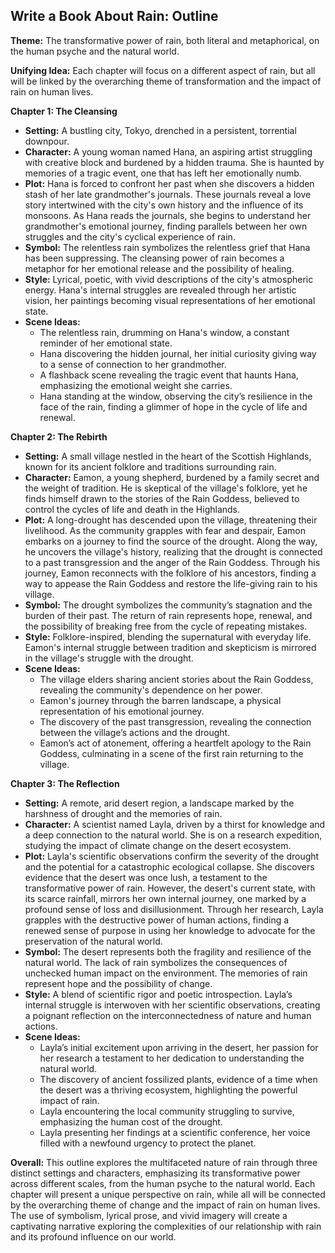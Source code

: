 ## Write a Book About Rain: Outline

**Theme:** The transformative power of rain, both literal and metaphorical, on the human psyche and the natural world. 

**Unifying Idea:** Each chapter will focus on a different aspect of rain, but all will be linked by the overarching theme of transformation and the impact of rain on human lives.

**Chapter 1: The Cleansing**

* **Setting:** A bustling city, Tokyo, drenched in a persistent, torrential downpour.
* **Character:**  A young woman named Hana, an aspiring artist struggling with creative block and burdened by a hidden trauma. She is haunted by memories of a tragic event, one that has left her emotionally numb.
* **Plot:** Hana is forced to confront her past when she discovers a hidden stash of her late grandmother's journals. These journals reveal a love story intertwined with the city's own history and the influence of its monsoons.  As Hana reads the journals, she begins to understand her grandmother's emotional journey, finding parallels between her own struggles and the city's cyclical experience of rain.
* **Symbol:** The relentless rain symbolizes the relentless grief that Hana has been suppressing. The cleansing power of rain becomes a metaphor for her emotional release and the possibility of healing.
* **Style:** Lyrical, poetic, with vivid descriptions of the city's atmospheric energy. Hana's internal struggles are revealed through her artistic vision, her paintings becoming visual representations of her emotional state. 
* **Scene Ideas:**
    * The relentless rain, drumming on Hana's window, a constant reminder of her emotional state. 
    * Hana discovering the hidden journal, her initial curiosity giving way to a sense of connection to her grandmother. 
    * A flashback scene revealing the tragic event that haunts Hana, emphasizing the emotional weight she carries.
    * Hana standing at the window, observing the city’s resilience in the face of the rain, finding a glimmer of hope in the cycle of life and renewal.

**Chapter 2: The Rebirth**

* **Setting:** A small village nestled in the heart of the Scottish Highlands, known for its ancient folklore and traditions surrounding rain.
* **Character:**  Eamon, a young shepherd, burdened by a family secret and the weight of tradition. He is skeptical of the village's folklore, yet he finds himself drawn to the stories of the Rain Goddess, believed to control the cycles of life and death in the Highlands.
* **Plot:**  A long-drought has descended upon the village, threatening their livelihood. As the community grapples with fear and despair, Eamon embarks on a journey to find the source of the drought. Along the way, he uncovers the village's history, realizing that the drought is connected to a past transgression and the anger of the Rain Goddess.  Through his journey, Eamon reconnects with the folklore of his ancestors, finding a way to appease the Rain Goddess and restore the life-giving rain to his village. 
* **Symbol:**  The drought symbolizes the community’s stagnation and the burden of their past. The return of rain represents hope, renewal, and the possibility of breaking free from the cycle of repeating mistakes.
* **Style:**  Folklore-inspired, blending the supernatural with everyday life. Eamon's internal struggle between tradition and skepticism is mirrored in the village's struggle with the drought.  
* **Scene Ideas:**
    *  The village elders sharing ancient stories about the Rain Goddess, revealing the community's dependence on her power.
    * Eamon's journey through the barren landscape, a physical representation of his emotional journey.
    * The discovery of the past transgression, revealing the connection between the village’s actions and the drought.
    * Eamon’s act of atonement, offering a heartfelt apology to the Rain Goddess, culminating in a scene of the first rain returning to the village.

**Chapter 3: The Reflection**

* **Setting:**  A remote, arid desert region, a landscape marked by the harshness of drought and the memories of rain.
* **Character:**  A scientist named Layla, driven by a thirst for knowledge and a deep connection to the natural world. She is on a research expedition, studying the impact of climate change on the desert ecosystem.
* **Plot:**  Layla's scientific observations confirm the severity of the drought and the potential for a catastrophic ecological collapse. She discovers evidence that the desert was once lush, a testament to the transformative power of rain.  However, the desert's current state, with its scarce rainfall, mirrors her own internal journey, one marked by a profound sense of loss and disillusionment.  Through her research, Layla grapples with the destructive power of human actions, finding a renewed sense of purpose in using her knowledge to advocate for the preservation of the natural world.
* **Symbol:**  The desert represents both the fragility and resilience of the natural world.  The lack of rain symbolizes the consequences of unchecked human impact on the environment.  The memories of rain represent hope and the possibility of change. 
* **Style:**  A blend of scientific rigor and poetic introspection. Layla’s internal struggle is interwoven with her scientific observations, creating a poignant reflection on the interconnectedness of nature and human actions. 
* **Scene Ideas:**
    *  Layla’s initial excitement upon arriving in the desert, her passion for her research a testament to her dedication to understanding the natural world.
    * The discovery of ancient fossilized plants, evidence of a time when the desert was a thriving ecosystem, highlighting the powerful impact of rain.
    * Layla encountering the local community struggling to survive, emphasizing the human cost of the drought.
    *  Layla presenting her findings at a scientific conference, her voice filled with a newfound urgency to protect the planet.

**Overall:** This outline explores the multifaceted nature of rain through three distinct settings and characters, emphasizing its transformative power across different scales, from the human psyche to the natural world.  Each chapter will present a unique perspective on rain, while all will be connected by the overarching theme of change and the impact of rain on human lives. The use of symbolism, lyrical prose, and vivid imagery will create a captivating narrative exploring the complexities of our relationship with rain and its profound influence on our world. 
